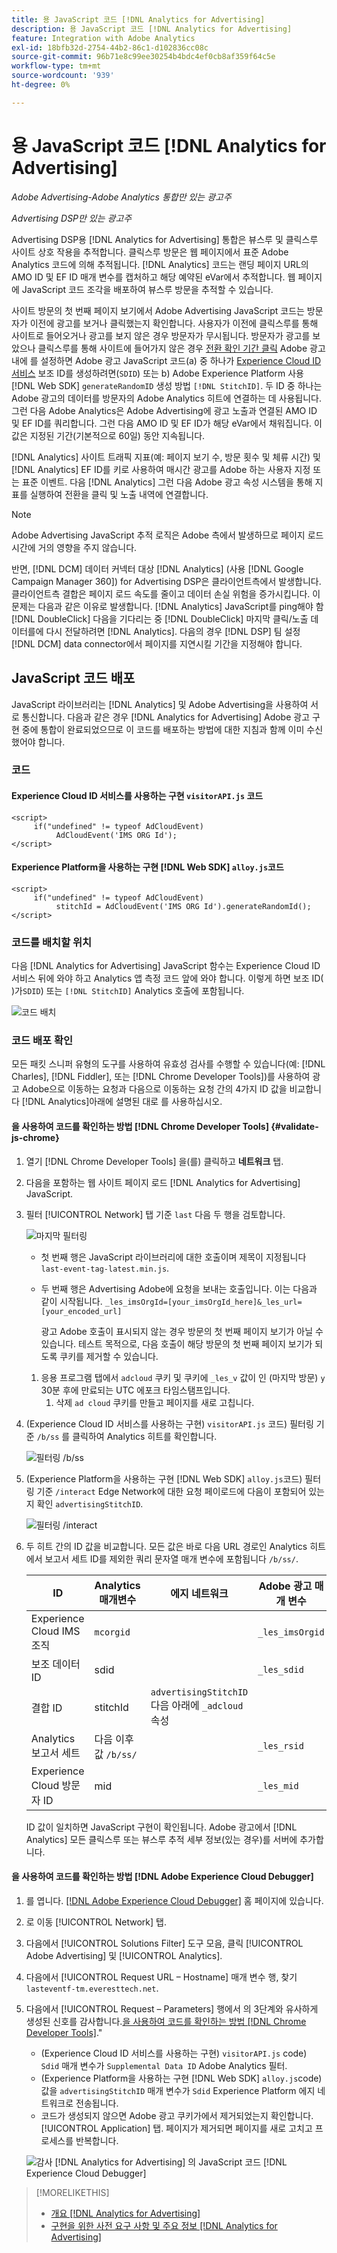 ```yaml
---
title: 용 JavaScript 코드 [!DNL Analytics for Advertising]
description: 용 JavaScript 코드 [!DNL Analytics for Advertising]
feature: Integration with Adobe Analytics
exl-id: 18bfb32d-2754-44b2-86c1-d102836cc08c
source-git-commit: 96b71e8c99ee30254b4bdc4ef0cb8af359f64c5e
workflow-type: tm+mt
source-wordcount: '939'
ht-degree: 0%

---
```


# 용 JavaScript 코드 [!DNL Analytics for Advertising]

*Adobe Advertising-Adobe Analytics 통합만 있는 광고주*

*Advertising DSP만 있는 광고주*

Advertising DSP용 [!DNL Analytics for Advertising] 통합은 뷰스루 및 클릭스루 사이트 상호 작용을 추적합니다. 클릭스루 방문은 웹 페이지에서 표준 Adobe Analytics 코드에 의해 추적됩니다. [!DNL Analytics] 코드는 랜딩 페이지 URL의 AMO ID 및 EF ID 매개 변수를 캡처하고 해당 예약된 eVar에서 추적합니다. 웹 페이지에 JavaScript 코드 조각을 배포하여 뷰스루 방문을 추적할 수 있습니다.

사이트 방문의 첫 번째 페이지 보기에서 Adobe Advertising JavaScript 코드는 방문자가 이전에 광고를 보거나 클릭했는지 확인합니다. 사용자가 이전에 클릭스루를 통해 사이트로 들어오거나 광고를 보지 않은 경우 방문자가 무시됩니다. 방문자가 광고를 보았으나 클릭스루를 통해 사이트에 들어가지 않은 경우 [전환 확인 기간 클릭](/help/integrations/analytics/prerequisites.md#lookback-a4adc) Adobe 광고 내에 를 설정하면 Adobe 광고 JavaScript 코드(a) 중 하나가 [Experience Cloud ID 서비스](https://experienceleague.adobe.com/docs/id-service/using/home.html) 보조 ID를 생성하려면(`SDID`) 또는 b) Adobe Experience Platform 사용 [!DNL Web SDK] `generateRandomID` 생성 방법 `[!DNL StitchID]`. 두 ID 중 하나는 Adobe 광고의 데이터를 방문자의 Adobe Analytics 히트에 연결하는 데 사용됩니다. 그런 다음 Adobe Analytics은 Adobe Advertising에 광고 노출과 연결된 AMO ID 및 EF ID를 쿼리합니다. 그런 다음 AMO ID 및 EF ID가 해당 eVar에서 채워집니다. 이 값은 지정된 기간(기본적으로 60일) 동안 지속됩니다.

[!DNL Analytics] 사이트 트래픽 지표(예: 페이지 보기 수, 방문 횟수 및 체류 시간) 및 [!DNL Analytics] EF ID를 키로 사용하여 매시간 광고를 Adobe 하는 사용자 지정 또는 표준 이벤트. 다음 [!DNL Analytics] 그런 다음 Adobe 광고 속성 시스템을 통해 지표를 실행하여 전환을 클릭 및 노출 내역에 연결합니다.

>[!NOTE]
>
>Adobe Advertising JavaScript 추적 로직은 Adobe 측에서 발생하므로 페이지 로드 시간에 거의 영향을 주지 않습니다.
>
>반면, [!DNL DCM] 데이터 커넥터 대상 [!DNL Analytics] (사용 [!DNL Google Campaign Manager 360]) for Advertising DSP은 클라이언트측에서 발생합니다. 클라이언트측 결합은 페이지 로드 속도를 줄이고 데이터 손실 위험을 증가시킵니다. 이 문제는 다음과 같은 이유로 발생합니다. [!DNL Analytics] JavaScript를 ping해야 함 [!DNL DoubleClick] 다음을 기다리는 중 [!DNL DoubleClick] 마지막 클릭/노출 데이터를에 다시 전달하려면 [!DNL Analytics]. 다음의 경우 [!DNL DSP] 팀 설정 [!DNL DCM] data connector에서 페이지를 지연시킬 기간을 지정해야 합니다.

## JavaScript 코드 배포

JavaScript 라이브러리는 [!DNL Analytics] 및 Adobe Advertising을 사용하여 서로 통신합니다. 다음과 같은 경우 [!DNL Analytics for Advertising] Adobe 광고 구현 중에 통합이 완료되었으므로 이 코드를 배포하는 방법에 대한 지침과 함께 이미 수신했어야 합니다.

### 코드

#### Experience Cloud ID 서비스를 사용하는 구현 `visitorAPI.js` 코드

```
<script>
     if("undefined" != typeof AdCloudEvent) 
          AdCloudEvent('IMS ORG Id');
</script>
```

#### Experience Platform을 사용하는 구현 [!DNL Web SDK] `alloy.js`코드

```
<script>
     if("undefined" != typeof AdCloudEvent) 
          stitchId = AdCloudEvent('IMS ORG Id').generateRandomId();
</script>
```

### 코드를 배치할 위치

다음 [!DNL Analytics for Advertising] JavaScript 함수는 Experience Cloud ID 서비스 뒤에 와야 하고 Analytics 앱 측정 코드 앞에 와야 합니다. 이렇게 하면 보조 ID( )가`SDID`) 또는 `[!DNL StitchID]` Analytics 호출에 포함됩니다.

![코드 배치](/help/integrations/assets/a4adc-code-placement.png)

### 코드 배포 확인

모든 패킷 스니퍼 유형의 도구를 사용하여 유효성 검사를 수행할 수 있습니다(예: [!DNL Charles], [!DNL Fiddler], 또는 [!DNL Chrome Developer Tools])를 사용하여 광고 Adobe으로 이동하는 요청과 다음으로 이동하는 요청 간의 4가지 ID 값을 비교합니다 [!DNL Analytics]아래에 설명된 대로 를 사용하십시오.

#### 을 사용하여 코드를 확인하는 방법 [!DNL Chrome Developer Tools] {#validate-js-chrome}

1. 열기 [!DNL Chrome Developer Tools] 을(를) 클릭하고 **네트워크** 탭.

1. 다음을 포함하는 웹 사이트 페이지 로드 [!DNL Analytics for Advertising] JavaScript.

1. 필터 [!UICONTROL Network] 탭 기준 `last` 다음 두 행을 검토합니다.

   ![마지막 필터링](/help/integrations/assets/a4adc-code-validation-filter-last.png)

   * 첫 번째 행은 JavaScript 라이브러리에 대한 호출이며 제목이 지정됩니다 `last-event-tag-latest.min.js`.
   * 두 번째 행은 Advertising Adobe에 요청을 보내는 호출입니다. 이는 다음과 같이 시작됩니다. `_les_imsOrgId=[your_imsOrgId_here]&_les_url=[your_encoded_url]`

      광고 Adobe 호출이 표시되지 않는 경우 방문의 첫 번째 페이지 보기가 아닐 수 있습니다. 테스트 목적으로, 다음 호출이 해당 방문의 첫 번째 페이지 보기가 되도록 쿠키를 제거할 수 있습니다.
   1. 응용 프로그램 탭에서 `adcloud` 쿠키 및 쿠키에 `_les_v` 값이 인 (마지막 방문) `y` 30분 후에 만료되는 UTC 에포크 타임스탬프입니다.
      1. 삭제 `ad cloud` 쿠키를 만들고 페이지를 새로 고칩니다.


1. (Experience Cloud ID 서비스를 사용하는 구현) `visitorAPI.js` 코드) 필터링 기준 `/b/ss` 를 클릭하여 Analytics 히트를 확인합니다.

   ![필터링 `/b/ss`](/help/integrations/assets/a4adc-code-validation-filter-bss.png)

1. (Experience Platform을 사용하는 구현 [!DNL Web SDK] `alloy.js`코드) 필터링 기준 `/interact` Edge Network에 대한 요청 페이로드에 다음이 포함되어 있는지 확인 `advertisingStitchID`.

   ![필터링 `/interact`](/help/integrations/assets/a4adc-code-validation-filter-interact.png)

1. 두 히트 간의 ID 값을 비교합니다. 모든 값은 바로 다음 URL 경로인 Analytics 히트에서 보고서 세트 ID를 제외한 쿼리 문자열 매개 변수에 포함됩니다 `/b/ss/`.

   | ID | Analytics 매개변수 | 에지 네트워크 | Adobe 광고 매개 변수 |
   | --- | --- | --- | --- |
   | Experience Cloud IMS 조직 | `mcorgid` |  | `_les_imsOrgid` |
   | 보조 데이터 ID | sdid |  | `_les_sdid` |
   | 결합 ID | stitchId | `advertisingStitchID` 다음 아래에 `_adcloud` 속성 |  |
   | Analytics 보고서 세트 | 다음 이후 값 `/b/ss/` |  | `_les_rsid` |
   | Experience Cloud 방문자 ID | mid |  | `_les_mid` |

   ID 값이 일치하면 JavaScript 구현이 확인됩니다. Adobe 광고에서 [!DNL Analytics] 모든 클릭스루 또는 뷰스루 추적 세부 정보(있는 경우)를 서버에 추가합니다.

#### 을 사용하여 코드를 확인하는 방법 [!DNL Adobe Experience Cloud Debugger]

1. 를 엽니다. [[!DNL Adobe Experience Cloud Debugger]](https://experienceleague.adobe.com/docs/debugger/using-v2/summary.html) 홈 페이지에 있습니다.
1. 로 이동 [!UICONTROL Network] 탭.
1. 다음에서 [!UICONTROL Solutions Filter] 도구 모음, 클릭 [!UICONTROL Adobe Advertising] 및 [!UICONTROL Analytics].
1. 다음에서 [!UICONTROL Request URL – Hostname] 매개 변수 행, 찾기 `lasteventf-tm.everesttech.net`.
1. 다음에서 [!UICONTROL Request – Parameters] 행에서 의 3단계와 유사하게 생성된 신호를 감사합니다.[을 사용하여 코드를 확인하는 방법 [!DNL Chrome Developer Tools]](#validate-js-chrome).&quot;
   * (Experience Cloud ID 서비스를 사용하는 구현) `visitorAPI.js` code) `Sdid` 매개 변수가 `Supplemental Data ID` Adobe Analytics 필터.
   * (Experience Platform을 사용하는 구현 [!DNL Web SDK] `alloy.js`code) 값을 `advertisingStitchID` 매개 변수가 `Sdid` Experience Platform 에지 네트워크로 전송됩니다.
   * 코드가 생성되지 않으면 Adobe 광고 쿠키가에서 제거되었는지 확인합니다. [!UICONTROL Application] 탭. 페이지가 제거되면 페이지를 새로 고치고 프로세스를 반복합니다.

   ![감사 [!DNL Analytics for Advertising] 의 JavaScript 코드 [!DNL Experience Cloud Debugger]](/help/integrations/assets/a4adc-js-audit-debugger.png)

>[!MORELIKETHIS]
>
>* [개요 [!DNL Analytics for Advertising]](overview.md)
>* [구현을 위한 사전 요구 사항 및 주요 정보 [!DNL Analytics for Advertising]](prerequisites.md)

